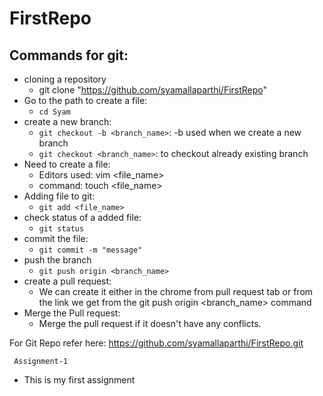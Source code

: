 # FirstRepo
## Commands for git:
- cloning a repository
    - git clone "https://github.com/syamallaparthi/FirstRepo"
- Go to the path to create a file:
    - ```cd Syam```
- create a new branch:
    - ```git checkout -b <branch_name>```: -b used when we create a new branch
    - ```git checkout <branch_name>```: to checkout already existing branch
- Need to create a file:
    - Editors used: vim <file_name>
    - command: touch <file_name>
- Adding file to git:
    - ```git add <file_name>```
- check status of a added file:
    - ```git status```
- commit the file:
    - ```git commit -m "message"```
- push the branch
    - ```git push origin <branch_name>```
- create a pull request:
    - We can create it either in the chrome from pull request tab or from the link we get from the git push origin <branch_name> command
- Merge the Pull request:
    - Merge the pull request if it doesn't have any conflicts.

For Git Repo refer here: https://github.com/syamallaparthi/FirstRepo.git

``` Assignment-1```
- This is my first assignment
